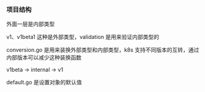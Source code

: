 ### 项目结构

外面一层是内部类型

v1、v1beta1 这种是外部类型，validation 是用来验证内部类型的

conversion.go 是用来装换外部类型和内部类型，k8s 支持不同版本的互转，通过
内部版本可以减少这种装换函数


v1beta -> internal -> v1

default.go 是设置对象的默认值